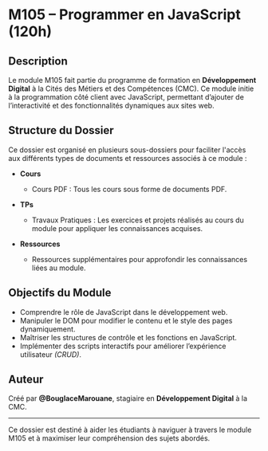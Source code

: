 # M105 – Programmer en JavaScript (120h)

## Description
Le module M105 fait partie du programme de formation en **Développement Digital** à la Cités des Métiers et des Compétences (CMC). Ce module initie à la programmation côté client avec JavaScript, permettant d’ajouter de l’interactivité et des fonctionnalités dynamiques aux sites web.

## Structure du Dossier
Ce dossier est organisé en plusieurs sous-dossiers pour faciliter l'accès aux différents types de documents et ressources associés à ce module :  

- **Cours**  
  - Cours PDF : Tous les cours sous forme de documents PDF.

- **TPs**  
  - Travaux Pratiques : Les exercices et projets réalisés au cours du module pour appliquer les connaissances acquises.  

- **Ressources**  
  - Ressources supplémentaires pour approfondir les connaissances liées au module.  

## Objectifs du Module
- Comprendre le rôle de JavaScript dans le développement web.  
- Manipuler le DOM pour modifier le contenu et le style des pages dynamiquement. 
- Maîtriser les structures de contrôle et les fonctions en JavaScript.
- Implémenter des scripts interactifs pour améliorer l’expérience utilisateur *(CRUD)*.

## Auteur
Créé par **@BouglaceMarouane**, stagiaire en **Développement Digital** à la CMC.

---

Ce dossier est destiné à aider les étudiants à naviguer à travers le module M105 et à maximiser leur compréhension des sujets abordés.
